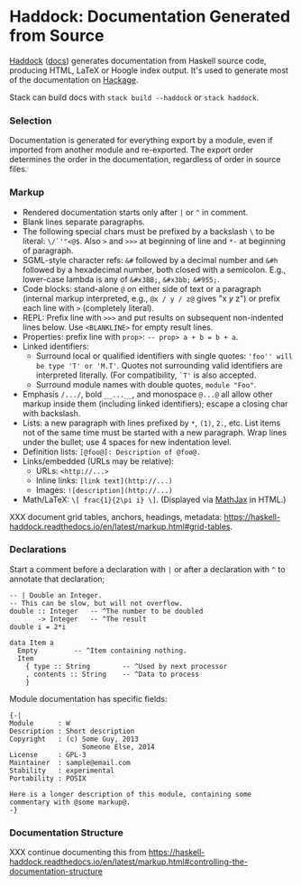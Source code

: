 Haddock: Documentation Generated from Source
============================================

[Haddock][] ([docs]) generates documentation from Haskell source code,
producing HTML, LaTeX or Hoogle index output. It's used to generate
most of the documentation on [Hackage].

Stack can build docs with `stack build --haddock` or `stack haddock`.

### Selection

Documentation is generated for everything export by a module, even if
imported from another module and re-exported. The export order
determines the order in the documentation, regardless of order in
source files.

### Markup

- Rendered documentation starts only after `|` or `^` in comment.
- Blank lines separate paragraphs.
- The following special chars must be prefixed by a backslash `\` to
  be literal: `` \/`'"<@$ ``. Also `>` and `>>>` at beginning of line
  and `*-` at beginning of paragraph.
- SGML-style character refs: `&#` followed by a decimal number and
  `&#h` followed by a hexadecimal number, both closed with a
  semicolon. E.g., lower-case lambda is any of `&#x3BB;`, `&#x3bb;`
  `&#955;`.
- Code blocks: stand-alone `@` on either side of text or a paragraph
  (internal markup interpreted, e.g., `@x / y / z@` gives "x _y_ z")
  or prefix each line with `>` (completely literal).
- REPL: Prefix line with `>>>` and put results on subsequent
  non-indented lines below. Use `<BLANKLINE>` for empty result lines.
- Properties: prefix line with `prop>`: `-- prop> a + b = b + a`.
- Linked identifiers:
  - Surround local or qualified identifiers with single quotes:
    `'foo'' will be type 'T' or 'M.T'`. Quotes not surrounding valid
    identifiers are interpreted literally. (For compatibility, `` `T'
    `` is also accepted.
  - Surround module names with double quotes, `module "Foo"`.
- Emphasis `/.../`, bold `__...__`, and monospace `@...@` all allow
  other markup inside them (including linked identifiers); escape a
  closing char with backslash.
- Lists: a new paragraph with lines prefixed by `*`, `(1)`, `2.`, etc.
  List items not of the same time must be started with a new
  paragraph. Wrap lines under the bullet; use 4 spaces for new
  indentation level.
- Definition lists: `[@foo@]: Description of @foo@.`
- Links/embedded (URLs may be relative):
  - URLs: `<http://...>`
  - Inline links: `[link text](http://...)`
  - Images: `![description](http://...)`
- Math/LaTeX: `\[ frac{1}{2\pi i} \]`. (Displayed via [MathJax] in HTML.)

XXX document grid tables, anchors, headings, metadata:
<https://haskell-haddock.readthedocs.io/en/latest/markup.html#grid-tables>.

### Declarations

Start a comment before a declaration with `|` or after a declaration
with `^` to annotate that declaration;

    -- | Double an Integer.
    -- This can be slow, but will not overflow.
    double :: Integer   -- ^The number to be doubled
           -> Integer   -- ^The result
    double i = 2*i

    data Item a
      Empty         -- ^Item containing nothing.
      Item
        { type :: String        -- ^Used by next processor
        , contents :: String    -- ^Data to process
        }

Module documentation has specific fields:

    {-|
    Module      : W
    Description : Short description
    Copyright   : (c) Some Guy, 2013
                      Someone Else, 2014
    License     : GPL-3
    Maintainer  : sample@email.com
    Stability   : experimental
    Portability : POSIX

    Here is a longer description of this module, containing some
    commentary with @some markup@.
    -}

### Documentation Structure

XXX continue documenting this from
<https://haskell-haddock.readthedocs.io/en/latest/markup.html#controlling-the-documentation-structure>



<!-------------------------------------------------------------------->
[Hackage]: https://hackage.haskell.org/
[Haddock]: https://www.haskell.org/haddock/
[MathJax]: https://www.mathjax.org/
[docs]: https://haskell-haddock.readthedocs.io/en/latest/

